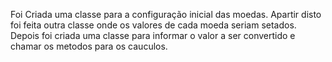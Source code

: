 Foi Criada uma classe para a configuração inicial das moedas.
Apartir disto foi feita outra classe onde os valores de cada moeda seriam setados.
Depois foi criada uma classe para informar o valor a ser convertido e chamar os metodos para os cauculos.
